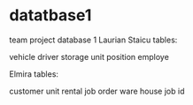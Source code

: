 # datatbase1
team project database 1
Laurian Staicu tables:

vehicle
driver
storage unit
position
employe

Elmira tables:

customer
unit rental
job order
ware house
job id 






